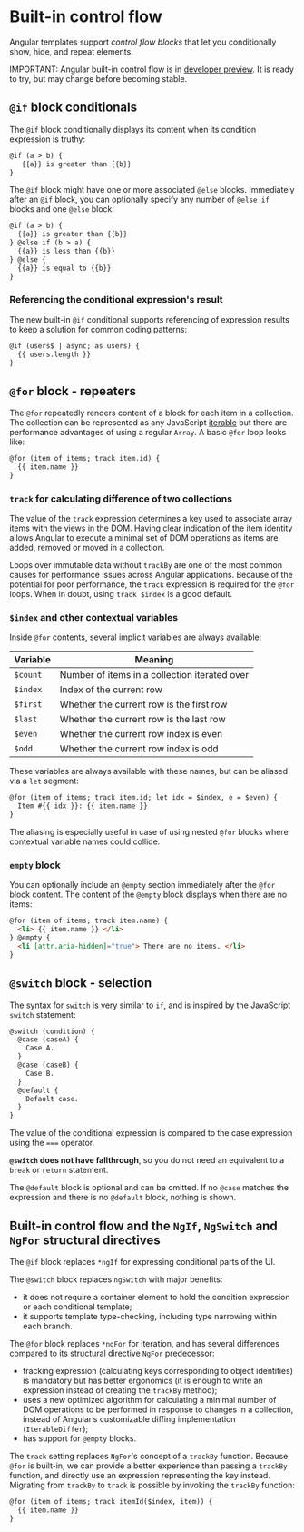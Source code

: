 # Built-in control flow

Angular templates support *control flow blocks* that let you conditionally show, hide, and repeat elements.

IMPORTANT: Angular built-in control flow is in [developer preview](reference/releases#developer-preview). It is ready to try, but may change before becoming stable.

## `@if` block conditionals

The `@if` block conditionally displays its content when its condition expression is truthy:

```html
@if (a > b) {
   {{a}} is greater than {{b}}
}
```

The `@if` block might have one or more associated `@else` blocks. Immediately after an `@if` block, you can optionally specify any number of `@else if` blocks and one `@else` block:

```html
@if (a > b) {
  {{a}} is greater than {{b}}
} @else if (b > a) {
  {{a}} is less than {{b}}
} @else {
  {{a}} is equal to {{b}}
}
```

### Referencing the conditional expression's result

The new built-in `@if` conditional supports referencing of expression results to keep a solution for common coding patterns:

```html
@if (users$ | async; as users) {
  {{ users.length }}
}
```

## `@for` block - repeaters

 The `@for` repeatedly renders content of a block for each item in a collection. The collection can be represented as any JavaScript [iterable](https://developer.mozilla.org/en-US/docs/Web/JavaScript/Reference/Iteration_protocols) but there are performance advantages of using a regular `Array`. A basic `@for` loop looks like:

```html
@for (item of items; track item.id) {
  {{ item.name }}
}
```

### `track` for calculating difference of two collections

The value of the `track` expression determines a key used to associate array items with the views in the DOM. Having clear indication of the item identity allows Angular to execute a minimal set of DOM operations as items are added, removed or moved in a collection.

Loops over immutable data without `trackBy` are one of the most common causes for performance issues across Angular applications. Because of the potential for poor performance, the `track` expression is required for the `@for` loops. When in doubt, using `track $index` is a good default.

### `$index` and other contextual variables

Inside `@for`  contents, several implicit variables are always available:

| Variable | Meaning |
| -------- | ------- |
| `$count` | Number of items in a collection iterated over |
| `$index` | Index of the current row |
| `$first` | Whether the current row is the first row |
| `$last` | Whether the current row is the last row |
| `$even` | Whether the current row index is even |
| `$odd` | Whether the current row index is odd |

These variables are always available with these names, but can be aliased via a `let` segment:

```html
@for (item of items; track item.id; let idx = $index, e = $even) {
  Item #{{ idx }}: {{ item.name }}
}
```

The aliasing is especially useful in case of using nested `@for` blocks where contextual variable names could collide.

### `empty` block

You can optionally include an `@empty` section immediately after the `@for` block content. The content of the `@empty` block displays when there are no items:

```html
@for (item of items; track item.name) {
  <li> {{ item.name }} </li>
} @empty {
  <li [attr.aria-hidden]="true"> There are no items. </li>
}
```

## `@switch` block - selection

The syntax for `switch` is very similar to `if`, and is inspired by the JavaScript `switch` statement:

```html
@switch (condition) {
  @case (caseA) {
    Case A.
  }
  @case (caseB) {
    Case B.
  }
  @default {
    Default case.
  }
}
```

The value of the conditional expression is compared to the case expression using the `===` operator.

**`@switch` does not have fallthrough**, so you do not need an equivalent to a `break` or `return` statement.

The `@default` block is optional and can be omitted. If no `@case` matches the expression and there is no `@default` block, nothing is shown.

## Built-in control flow and the `NgIf`, `NgSwitch` and `NgFor` structural directives

The `@if` block replaces `*ngIf` for expressing conditional parts of the UI.

The `@switch` block replaces `ngSwitch` with major benefits:

* it does not require a container element to hold the condition expression or each conditional template;
* it supports template type-checking, including type narrowing within each branch.

The `@for` block replaces `*ngFor` for iteration, and has several differences compared to its structural directive `NgFor` predecessor:

* tracking expression (calculating keys corresponding to object identities) is mandatory but has better ergonomics (it is enough to write an expression instead of creating the `trackBy` method);
* uses a new optimized algorithm for calculating a minimal number of DOM operations to be performed in response to changes in a collection, instead of Angular’s customizable diffing implementation (`IterableDiffer`);
* has support for `@empty` blocks.

The `track` setting replaces `NgFor`'s concept of a `trackBy` function. Because `@for` is built-in, we can provide a better experience than passing a `trackBy` function, and directly use an expression representing the key instead. Migrating from `trackBy` to `track` is possible by invoking the `trackBy` function:

```html
@for (item of items; track itemId($index, item)) {
  {{ item.name }}
}
```

